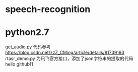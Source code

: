 # speech-recognition
# python2.7 
get_audio.py 代码参考 https://blog.csdn.net/zzZ_CMing/article/details/81739193 <br>
rtasr_demo.py 为讯飞官方接口，添加了json字符串的提取的代码<br>
hello github11